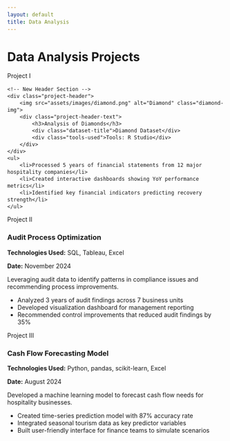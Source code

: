 ```yaml
---
layout: default
title: Data Analysis
---
```


# Data Analysis Projects

<div class="project-box">
    <div class="project-number">Project I</div>
    
    <!-- New Header Section -->
    <div class="project-header">
        <img src="assets/images/diamond.png" alt="Diamond" class="diamond-img">
        <div class="project-header-text">
            <h3>Analysis of Diamonds</h3>
            <div class="dataset-title">Diamond Dataset</div>
            <div class="tools-used">Tools: R Studio</div>
        </div>
    </div>
    <ul>
        <li>Processed 5 years of financial statements from 12 major hospitality companies</li>
        <li>Created interactive dashboards showing YoY performance metrics</li>
        <li>Identified key financial indicators predicting recovery strength</li>
    </ul>
</div>

<div class="project-box">
    <div class="project-number">Project II</div>
    <h3>Audit Process Optimization</h3>
    <p><strong>Technologies Used:</strong> SQL, Tableau, Excel</p>
    <p><strong>Date:</strong> November 2024</p>
    <p>Leveraging audit data to identify patterns in compliance issues and recommending process improvements.</p>
    <ul>
        <li>Analyzed 3 years of audit findings across 7 business units</li>
        <li>Developed visualization dashboard for management reporting</li>
        <li>Recommended control improvements that reduced audit findings by 35%</li>
    </ul>
</div>

<div class="project-box">
    <div class="project-number">Project III</div>
    <h3>Cash Flow Forecasting Model</h3>
    <p><strong>Technologies Used:</strong> Python, pandas, scikit-learn, Excel</p>
    <p><strong>Date:</strong> August 2024</p>
    <p>Developed a machine learning model to forecast cash flow needs for hospitality businesses.</p>
    <ul>
        <li>Created time-series prediction model with 87% accuracy rate</li>
        <li>Integrated seasonal tourism data as key predictor variables</li>
        <li>Built user-friendly interface for finance teams to simulate scenarios</li>
    </ul>
</div>
